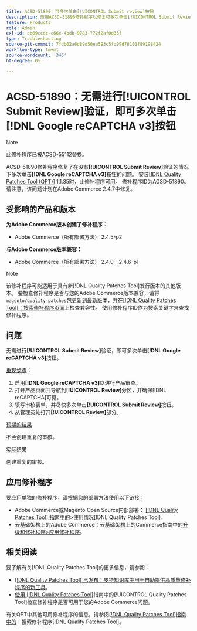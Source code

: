 ```yaml
---
title: ACSD-51890：可多次单击[!UICONTROL Submit review]按钮
description: 应用ACSD-51890修补程序以修复可多次单击[!UICONTROL Submit Review]按钮而无需 [!DNL Google reCAPTCHA v3] 验证的Adobe Commerce问题。
feature: Products
role: Admin
exl-id: db69ccdc-c66e-4bdb-9783-772f2af0d33f
type: Troubleshooting
source-git-commit: 7fdb02a6d89d50ea593c5fd99d78101f89198424
workflow-type: tm+mt
source-wordcount: '345'
ht-degree: 0%

---
```


# ACSD-51890：无需进行&#x200B;**[!UICONTROL Submit Review]**&#x200B;验证，即可多次单击&#x200B;**[!DNL Google reCAPTCHA v3]**&#x200B;按钮

>[!NOTE]
>
>此修补程序已被[ACSD-55112](/help/tools/quality-patches-tool/patches-available-in-qpt/v1-1-42/acsd-55112-submit-review-button-can-be-clicked-multiple-times.md)替换。

ACSD-51890修补程序修复了在没有&#x200B;**[!UICONTROL Submit Review]**&#x200B;验证的情况下多次单击&#x200B;**[!DNL Google reCAPTCHA v3]**&#x200B;按钮的问题。 安装[[!DNL Quality Patches Tool (QPT)]](https://experienceleague.adobe.com/zh-hans/docs/commerce-operations/tools/quality-patches-tool/quality-patches-tool-to-self-serve-quality-patches) 1.1.35时，此修补程序可用。 修补程序ID为ACSD-51890。 请注意，该问题计划在Adobe Commerce 2.4.7中修复。

## 受影响的产品和版本

**为Adobe Commerce版本创建了修补程序：**

* Adobe Commerce（所有部署方法） 2.4.5-p2

**与Adobe Commerce版本兼容：**

* Adobe Commerce（所有部署方法） 2.4.0 - 2.4.6-p1

>[!NOTE]
>
>该修补程序可能适用于具有新[!DNL Quality Patches Tool]发行版本的其他版本。 要检查修补程序是否与您的Adobe Commerce版本兼容，请将`magento/quality-patches`包更新到最新版本，并在[[!DNL Quality Patches Tool]：搜索修补程序页面](https://experienceleague.adobe.com/tools/commerce-quality-patches/index.html?lang=zh-Hans)上检查兼容性。 使用修补程序ID作为搜索关键字来查找修补程序。

## 问题

无需进行&#x200B;**[!UICONTROL Submit Review]**&#x200B;验证，即可多次单击&#x200B;**[!DNL Google reCAPTCHA v3]**&#x200B;按钮。

<u>重现步骤</u>：

1. 启用&#x200B;**[!DNL Google reCAPTCHA v3]**&#x200B;以进行产品审查。
1. 打开产品页面并导航到&#x200B;**[!UICONTROL Review]**&#x200B;分区，并确保[!DNL reCAPTCHA]可见。
1. 填写审核表单，并尽快多次单击&#x200B;**[!UICONTROL Submit Review]**&#x200B;按钮。
1. 从管理员处打开&#x200B;**[!UICONTROL Review]**&#x200B;部分。

<u>预期的结果</u>

不会创建重复的审核。

<u>实际结果</u>

创建重复的审核。

## 应用修补程序

要应用单独的修补程序，请根据您的部署方法使用以下链接：

* Adobe Commerce或Magento Open Source内部部署： [[!DNL Quality Patches Tool] 指南中的](/help/tools/quality-patches-tool/usage.md)>使用情况[!DNL Quality Patches Tool]。
* 云基础架构上的Adobe Commerce：云基础架构上的Commerce指南中的[升级和修补程序>应用修补程序](https://experienceleague.adobe.com/docs/commerce-cloud-service/user-guide/develop/upgrade/apply-patches.html?lang=zh-Hans)。

## 相关阅读

要了解有关[!DNL Quality Patches Tool]的更多信息，请参阅：

* [[!DNL Quality Patches Tool] 已发布：支持知识库中用于自助提供高质量修补程序的新工具](https://experienceleague.adobe.com/zh-hans/docs/commerce-operations/tools/quality-patches-tool/quality-patches-tool-to-self-serve-quality-patches)。
* [使用 [!DNL Quality Patches Tool]](/help/tools/quality-patches-tool/patches-available-in-qpt/check-patch-for-magento-issue-with-magento-quality-patches.md)指南中的[!UICONTROL Quality Patches Tool]检查修补程序是否可用于您的Adobe Commerce问题。


有关QPT中其他可用修补程序的信息，请参阅[[!DNL Quality Patches Tool]指南中的](<https://experienceleague.adobe.com/tools/commerce-quality-patches/index.html?lang=zh-Hans>)：搜索修补程序[!DNL Quality Patches Tool]。

